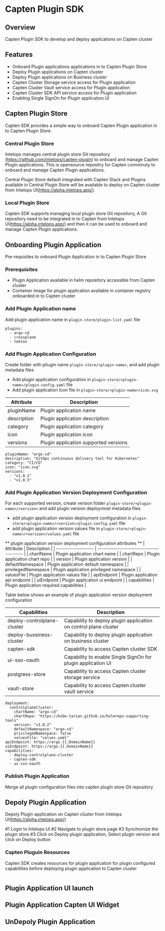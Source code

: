 # Capten Plugin SDK

## Overview

Capten Plugin SDK to develop and deploy applications on Capten cluster

## Features

- Onboard Plugin applications applications in to Capten Plugin Store
- Deploy Plugin applications on Capten cluster
- Deploy Plugin applications on Business cluster
- Capten Cluster Storage service access for Plugin application
- Capten Cluster Vault service access for Plugin application
- Capten Cluster SDK API service access for Plugin application
- Enabling Single SignOn for Plugin application UI

## Capten Plugin Store

Capten SDK provides a simple way to onboard Capten Plugin application in to Capten Plugin Store.

### Central Plugin Store

Intelops manages central plugin store Git repository (https://github.com/intelops/capten-plugin) to onboard and manage Capten Plugin applications. This is opensource repositry for Capten comminuty to onboard and manage Capten Plugin applications.

Central Plugin Store default integrated with Capten Stack and Plugins available in Central Plugin Store will be available to deploy on Capten cluster from Intelops UI(https://alpha.intelops.app/).

### Local Plugin Store

Capten SDK supports managing local plugin store Git repository, A Git repository need to be integrated in to Capten from Intelops UI(https://alpha.intelops.app/) and then it can be used to onboard and manage Capten Plugin applications.

## Onboarding Plugin Application

Pre-requisites to onboard Plugin Application in to Capten Plugin Store

### Prerequisites

- Plugin Application available in helm repository accessible from Capten cluster
- Container image for plugin application available in container registry onboarded in to Capten cluster

### Add Plugin Application name

Add plugin application name in `plugin-store/plugin-list.yaml` file

```
plugins:
  - argo-cd
  - crossplane
  - tekton
```

### Add Plugin Application Configuration

Create folder with pliugin name `plugin-store/<plugin-name>`, and add plugin metadata files

- Add plugin application configuration in `plugin-store/<plugin-name>/plugin-config.yaml` file
- Add plugin application Icon file in `plugin-store/<plugin-name>/icon.svg`

| Attribute   | Description                           |
| ----------- | ------------------------------------- |
| pluginName  | Plugin application name               |
| description | Plugin application description        |
| category    | Plugin application category           |
| icon        | Plugin application icon               |
| versions    | Plugin application supported versions |

```
pluginName: "argo-cd"
description: "GitOps continuous delivery tool for Kubernetes"
category: "CI/CD"
icon: "icon.svg"
versions:
  - "v1.0.2"
  - "v1.0.5"
```

### Add Plugin Application Version Deployment Configuration

For each supported version, create version folder `plugin-store/<plugin-name>/<version>` and add plugin version deploymnet metadata files

- add plugin application version deployment configuration in `plugin-store/<plugin-name>/<version>/plugin-config.yaml` file
- add plugin application version values file in `plugin-store/<plugin-name>/<version>/values.yaml` file

\*\* plugin application version deployment configuration attributes \*\*
| Attribute | Description |
| ------------------- | ---------------------------------------- |
| chartName | Plugin application chart name |
| chartRepo | Plugin application chart repo |
| version | Plugin application version |
| defaultNamespace | Plugin application default namespace |
| privilegedNamespace | Plugin application privileged namespace |
| valuesFile | Plugin application values file |
| apiEndpoint | Plugin application api endpoint |
| uiEndpoint | Plugin application ui endpoint |
| capabilities | Plugin application required capabilities |

Table below shows an example of plugin application version deployment configuration

| Capabilities                | Description                                                      |
| --------------------------- | ---------------------------------------------------------------- |
| deploy-controlplane-cluster | Capability to deploy plugin application on control plane cluster |
| deploy-bussiness-cluster    | Capability to deploy plugin application on business cluster      |
| capten-sdk                  | Capability to access Capten cluster SDK                          |
| ui-sso-oauth                | Capability to enable Single SignOn for plugin application UI     |
| postgress-store             | Capability to access Capten cluster storage service              |
| vault-store                 | Capability to access Capten cluster vault service                |

```
deployment:
  controlplaneCluster:
    chartName: "argo-cd"
    chartRepo: "https://kube-tarian.github.io/helmrepo-supporting-tools"
    version: "v1.0.2"
    defaultNamespace: "argo-cd"
    privilegedNamespace: false
    valuesFile: "values.yaml"
apiEndpoint: https://argo.{{.DomainName}}
uiEndpoint: https://argo.{{.DomainName}}
capabilities:
  - deploy-controlplane-cluster
  - capten-sdk
  - ui-sso-oauth
```

### Publish Plugin Application

Merge all plugin configuration files into capten plugin store Git repository

## Depoly Plugin Application

Depoly Plugin application on Capten cluster from Intelops UI(https://alpha.intelops.app/)

#1 Login to Intelops UI
#2 Navigate to plugin store page
#3 Synchronize the plugin store
#3 Click on Deploy plugin application, Select plugin version and click on Deploy button

### Capten Pluguin Resources

Capten SDK creates resources for plugin application for plugin configured capabilities before deploying plugin application to Capten cluster

```

```

## Plugin Application UI launch

## Plugin Application Capten UI Widget

## UnDepoly Plugin Application
